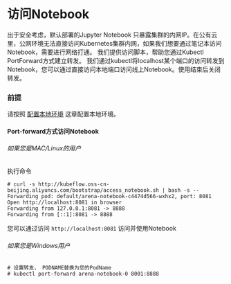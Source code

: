 # 访问Notebook
出于安全考虑，默认部署的Jupyter Notebook 只暴露集群的内网IP。在公有云里，公网环境无法直接访问Kubernetes集群内网，如果我们想要通过笔记本访问Notebook，需要进行网络打通。
我们提供访问脚本，帮助您通过Kubectl PortForward方式建立转发。 我们通过kubectl将localhost某个端口的访问转发到Notebook，您可以通过直接访问本地端口访问线上Notebook。使用结束后关闭转发。

### 前提
请按照 [配置本地环境](../setup/SETUP_LOCAL.md) 这章配置本地环境。

#### Port-forward方式访问Notebook
###### 如果您是MAC/Linux的用户
执行命令
```
# curl -s http://kubeflow.oss-cn-beijing.aliyuncs.com/bootstrap/access_notebook.sh | bash -s --
Forwarding pod: default/arena-notebook-c4474d566-wxhx2, port: 8081
Open http://localhost:8081 in browser
Forwarding from 127.0.0.1:8081 -> 8888
Forwarding from [::1]:8081 -> 8888
```

您可以通过访问 `http://localhost:8081` 访问并使用Notebook

###### 如果您是Windows用户

```'
# 设置转发， PODNAME替换为您的PodName
# kubectl port-forward arena-notebook-0 8001:8888
```